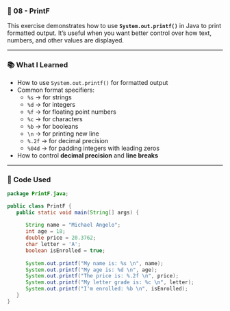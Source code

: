 ### 📁 08 - PrintF

This exercise demonstrates how to use **`System.out.printf()`** in Java to print formatted output. It’s useful when you want better control over how text, numbers, and other values are displayed.

---

### 📚 What I Learned

- How to use `System.out.printf()` for formatted output
- Common format specifiers:
  - `%s` → for strings
  - `%d` → for integers
  - `%f` → for floating point numbers
  - `%c` → for characters
  - `%b` → for booleans
  - `\n` → for printing new line
  - `%.2f` → for decimal precision
  - `%04d` → for padding integers with leading zeros
- How to control **decimal precision** and **line breaks**

---

### 🧠 Code Used

```java
package PrintF.java;

public class PrintF {
   public static void main(String[] args) {
      
      String name = "Michael Angelo";
      int age = 18;
      double price = 20.3762;
      char letter = 'A';
      boolean isEnrolled = true;
      
      System.out.printf("My name is: %s \n", name);
      System.out.printf("My age is: %d \n", age);
      System.out.printf("The price is: %.2f \n", price);
      System.out.printf("My letter grade is: %c \n", letter);
      System.out.printf("I'm enrolled: %b \n", isEnrolled);
   }
}
